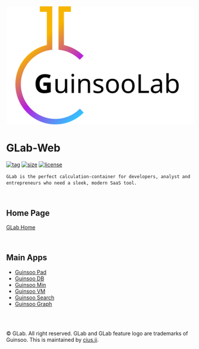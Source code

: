 # ![logo](./src/images/guinsoolab2.svg)

# GLab-Web

[![tag](https://img.shields.io/github/v/tag/GuinsooLab/glab)](https://github.com/GuinsooLab/glab/releases/tag/v1.0.0)
[![size](https://img.shields.io/github/repo-size/GuinsooLab/glab)](https://github.com/GuinsooLab/glab)
[![license](https://img.shields.io/github/license/GuinsooLab/glab)](https://github.com/GuinsooLab/glab/blob/main/LICENSE)

`GLab is the perfect calculation-container for developers, analyst and entrepreneurs who need a sleek,
modern SaaS tool.`

<br/>

## Home Page

[GLab Home](https://guinsoolab.github.io/glab)

<br/>


## Main Apps

* [Guinsoo Pad](https://guinsoolab.github.io/guinsoopad/)
* [Guinsoo DB](https://guinsoolab.github.io/guinsoodb/)
* [Guinsoo Min](https://guinsoolab.github.io/guinsoomin/)
* [Guinsoo VM](https://guinsoolab.github.io/guinsoovm/)
* [Guinsoo Search](https://guinsoolab.github.io/guinsoosearch/)
* [Guinsoo Graph](https://guinsoolab.github.io/guinsoograph/)


<br/>
<br/>

© GLab. All right reserved. GLab and GLab feature logo are trademarks of Guinsoo.
This is maintained by [cius.ji](https://github.com/ciusji).
<br/>
<br/>
